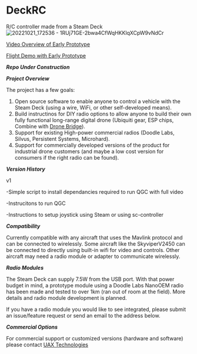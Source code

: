 # DeckRC
R/C controller made from a Steam Deck
![20221021_172536 - 1RUj71GE-2bwa4CfWqHKKlqXCpW9vNdCr](https://user-images.githubusercontent.com/117246427/199407927-d93827d3-4ad2-4146-a2b1-fe3d4d61b4d2.jpg)

[Video Overview of Early Prototype](https://youtu.be/YzaZdQglow4)

[Flight Demo with Early Prototype](https://youtu.be/_oFQyhxMKOQ)

***Repo Under Construction***


***Project Overview***

The project has a few goals:
1. Open source software to enable anyone to control a vehicle with the Steam Deck (using a wire, WiFi, or other self-developed means).
2. Build instructinos for DIY radio options to allow anyone to build their own fully functional long-range digital drone (Ubiquiti gear, ESP chips, Combine with [Drone Bridge](https://github.com/DroneBridge/DroneBridge)).
3. Support for existing High-power commercial radios (Doodle Labs, Silvus, Persistent Systems, Microhard).
4. Support for commercially developed versions of the product for industrial drone customers (and maybe a low cost version for consumers if the right radio can be found).


***Version History***

v1

-Simple script to install dependancies required to run QGC with full video

-Instrucitons to run QGC

-Instructions to setup joystick using Steam or using sc-controller


***Compatibility***

Currently compatible with any aircraft that uses the Mavlink protocol and can be connected to wirelessly. Some aircraft like the SkyviperV2450 can be connected to directly using built-in wifi for video and controls. Other aircraft may need a radio module or adapter to communicate wirelessly. 


***Radio Modules***

The Steam Deck can supply 7.5W from the USB port. With that power budget in mind, a prototype module using a Doodle Labs NanoOEM radio has been made and tested to over 1km (ran out of room at the field). More details and radio module development is planned.

If you have a radio module you would like to see integrated, please submit an issue/feature request or send an email to the address below.


***Commercial Options***

For commercial support or customized versions (hardware and software) please contact [UAX Technologies](https://uaxtech.com/)
